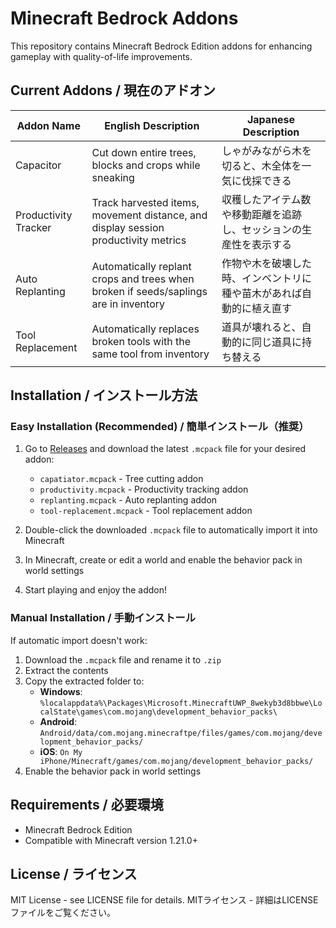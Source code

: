 # Minecraft Bedrock Addons

This repository contains Minecraft Bedrock Edition addons for enhancing gameplay with quality-of-life improvements.

## Current Addons / 現在のアドオン

| Addon Name | English Description | Japanese Description |
|------------|-------------------|---------------------|
| Capacitor | Cut down entire trees, blocks and crops while sneaking | しゃがみながら木を切ると、木全体を一気に伐採できる |
| Productivity Tracker | Track harvested items, movement distance, and display session productivity metrics | 収穫したアイテム数や移動距離を追跡し、セッションの生産性を表示する |
| Auto Replanting | Automatically replant crops and trees when broken if seeds/saplings are in inventory | 作物や木を破壊した時、インベントリに種や苗木があれば自動的に植え直す |
| Tool Replacement | Automatically replaces broken tools with the same tool from inventory | 道具が壊れると、自動的に同じ道具に持ち替える |

## Installation / インストール方法

### Easy Installation (Recommended) / 簡単インストール（推奨）

1. Go to [Releases](https://github.com/tsugumi-sys/minecraft-addons/releases) and download the latest `.mcpack` file for your desired addon:
   - `capatiator.mcpack` - Tree cutting addon
   - `productivity.mcpack` - Productivity tracking addon  
   - `replanting.mcpack` - Auto replanting addon
   - `tool-replacement.mcpack` - Tool replacement addon

2. Double-click the downloaded `.mcpack` file to automatically import it into Minecraft

3. In Minecraft, create or edit a world and enable the behavior pack in world settings

4. Start playing and enjoy the addon!

### Manual Installation / 手動インストール

If automatic import doesn't work:

1. Download the `.mcpack` file and rename it to `.zip`
2. Extract the contents
3. Copy the extracted folder to:
   - **Windows**: `%localappdata%\Packages\Microsoft.MinecraftUWP_8wekyb3d8bbwe\LocalState\games\com.mojang\development_behavior_packs\`
   - **Android**: `Android/data/com.mojang.minecraftpe/files/games/com.mojang/development_behavior_packs/`
   - **iOS**: `On My iPhone/Minecraft/games/com.mojang/development_behavior_packs/`
4. Enable the behavior pack in world settings


## Requirements / 必要環境

- Minecraft Bedrock Edition
- Compatible with Minecraft version 1.21.0+

## License / ライセンス

MIT License - see LICENSE file for details.
MITライセンス - 詳細はLICENSEファイルをご覧ください。
